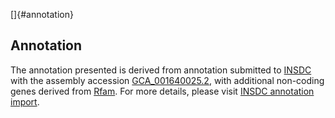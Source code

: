 []{#annotation}

Annotation
----------

The annotation presented is derived from annotation submitted to
[INSDC](http://www.insdc.org) with the assembly accession
[GCA\_001640025.2](http://www.ebi.ac.uk/ena/data/view/GCA_001640025.2),
with additional non-coding genes derived from
[Rfam](http://rfam.xfam.org/). For more details, please visit [INSDC
annotation
import](http://ensemblgenomes.org/info/data/insdc_annotation).
